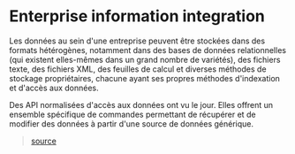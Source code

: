 
# Enterprise information integration

Les données au sein d'une entreprise peuvent être stockées dans des formats hétérogènes, notamment dans des bases de données relationnelles (qui existent elles-mêmes dans un grand nombre de variétés), des fichiers texte, des fichiers XML, des feuilles de calcul et diverses méthodes de stockage propriétaires, chacune ayant ses propres méthodes d'indexation et d'accès aux données.

Des API normalisées d'accès aux données ont vu le jour. Elles offrent un ensemble spécifique de commandes permettant de récupérer et de modifier des données à partir d'une source de données générique.

> [source](https://en.wikipedia.org/wiki/Enterprise_information_integration)
